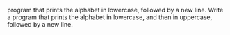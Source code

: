 program that prints the alphabet in lowercase, followed by a new line.
Write a program that prints the alphabet in lowercase, and then in uppercase, followed by a new line.
